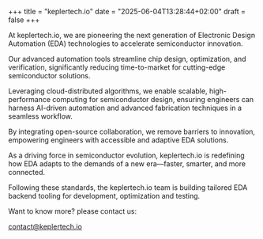 +++
title = "keplertech.io"
date = "2025-06-04T13:28:44+02:00"
draft = false
+++

<div style="width: 100%; margin: 0 auto; text-align: left;">
At keplertech.io, we are pioneering the next generation of Electronic Design Automation (EDA) technologies to accelerate semiconductor innovation.  
  
Our advanced automation tools streamline chip design, optimization, and verification, significantly reducing time-to-market for cutting-edge semiconductor solutions.
  
Leveraging cloud-distributed algorithms, we enable scalable, high-performance computing for semiconductor design, ensuring engineers can harness AI-driven automation and advanced fabrication techniques in a seamless workflow.  
  
By integrating open-source collaboration, we remove barriers to innovation, empowering engineers with accessible and adaptive EDA solutions. 
  
As a driving force in semiconductor evolution, keplertech.io is redefining how EDA adapts to the demands of a new era—faster, smarter, and more connected.
  
Following these standards, the keplertech.io team is building tailored EDA backend tooling for development, optimization and testing.  
  
Want to know more? please contact us:  
  
contact@keplertech.io
</div>
